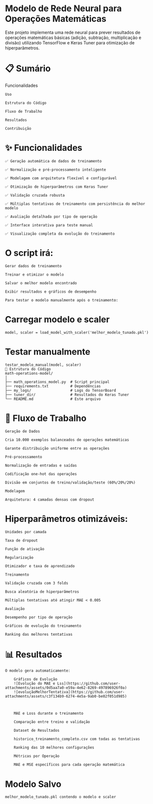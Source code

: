 # Modelo de Rede Neural para Operações Matemáticas


Este projeto implementa uma rede neural para prever resultados de operações matemáticas básicas (adição, subtração, multiplicação e divisão) utilizando TensorFlow e Keras Tuner para otimização de hiperparâmetros.

# 📋 Sumário
Funcionalidades
    
    Uso
    
    Estrutura do Código
    
    Fluxo de Trabalho
    
    Resultados
    
    Contribuição
    
# ✨ Funcionalidades

    ✅ Geração automática de dados de treinamento
    
    ✅ Normalização e pré-processamento inteligente
    
    ✅ Modelagem com arquitetura flexível e configurável
    
    ✅ Otimização de hiperparâmetros com Keras Tuner
    
    ✅ Validação cruzada robusta
    
    ✅ Múltiplas tentativas de treinamento com persistência do melhor modelo
    
    ✅ Avaliação detalhada por tipo de operação
    
    ✅ Interface interativa para teste manual
    
    ✅ Visualização completa da evolução do treinamento

# O script irá:

    Gerar dados de treinamento
    
    Treinar e otimizar o modelo
    
    Salvar o melhor modelo encontrado
    
    Exibir resultados e gráficos de desempenho
    
    Para testar o modelo manualmente após o treinamento:


# Carregar modelo e scaler
    model, scaler = load_model_with_scaler('melhor_modelo_tunado.pkl')

# Testar manualmente
    testar_modelo_manual(model, scaler)
    📂 Estrutura do Código
    math-operations-model/
    │
    ├── math_operations_model.py  # Script principal
    ├── requirements.txt          # Dependências
    ├── my_logs/                  # Logs do TensorBoard
    ├── tuner_dir/                # Resultados do Keras Tuner
    └── README.md                 # Este arquivo
    
# 🔄 Fluxo de Trabalho
    Geração de Dados
    
    Cria 10.000 exemplos balanceados de operações matemáticas
    
    Garante distribuição uniforme entre as operações
    
    Pré-processamento
    
    Normalização de entradas e saídas
    
    Codificação one-hot das operações
    
    Divisão em conjuntos de treino/validação/teste (60%/20%/20%)
    
    Modelagem
    
    Arquitetura: 4 camadas densas com dropout

# Hiperparâmetros otimizáveis:

    Unidades por camada
    
    Taxa de dropout
    
    Função de ativação
    
    Regularização
    
    Otimizador e taxa de aprendizado
    
    Treinamento
    
    Validação cruzada com 3 folds
    
    Busca aleatória de hiperparâmetros
    
    Múltiplas tentativas até atingir MAE < 0.005
    
    Avaliação
    
    Desempenho por tipo de operação
    
    Gráficos de evolução do treinamento
    
    Ranking das melhores tentativas

# 📊 Resultados
    O modelo gera automaticamente:
    
        Gráficos de Evolução
        ![Evolução do MAE e Lss](https://github.com/user-attachments/assets/0d5aa7a0-e59a-4e62-8269-497896926f0a)
        ![evoluçãoMelhorTentativa](https://github.com/user-attachments/assets/c3f134b9-6274-4e5a-9ab0-be02f051d985)


    
        MAE e Loss durante o treinamento
    
        Comparação entre treino e validação
    
        Dataset de Resultados
    
        historico_treinamento_completo.csv com todas as tentativas
    
        Ranking das 10 melhores configurações
    
        Métricas por Operação
    
        MAE e MSE específicos para cada operação matemática

# Modelo Salvo

    melhor_modelo_tunado.pkl contendo o modelo e scaler
